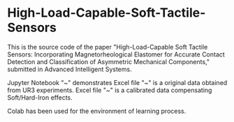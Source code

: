 # High-Load-Capable-Soft-Tactile-Sensors

This is the source code of the paper "High-Load-Capable Soft Tactile Sensors: Incorporating Magnetorheological Elastomer for Accurate Contact Detection and Classification of Asymmetric Mechanical Components," submitted in Advanced Intelligent Systems.

Jupyter Notebook "~" demonstrates
Excel file "~" is a original data obtained from UR3 experiments.
Excel file "~" is a calibrated data compensating Soft/Hard-Iron effects.

Colab has been used for the environment of learning process.
